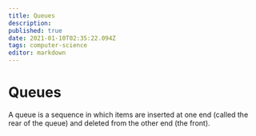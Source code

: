 ```yaml
---
title: Queues
description: 
published: true
date: 2021-01-10T02:35:22.094Z
tags: computer-science
editor: markdown
---
```


# Queues

A queue is a sequence in which items are inserted at one end (called the rear of the queue) and deleted from the other end (the front). 